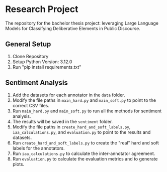 # Research Project
The repository for the bachelor thesis project: leveraging Large Language Models for Classifying Deliberative Elements in Public Discourse.

## General Setup
1. Clone Repository
2. Setup Python Version: 3.12.0
3. Run "pip install requirements.txt"

## Sentiment Analysis
1. Add the datasets for each annotator in the `data` folder.
2. Modify the file paths in `main_hard.py` and `main_soft.py` to point to the correct CSV files.
3. Run `main_hard.py` and `main_soft.py` to run all the methods for sentiment analysis.
4. The results will be saved in the `sentiment` folder.
5. Modify the file paths in `create_hard_and_soft_labels.py`, `iaa_calculations.py`, and `evaluation.py` to point to the results and datasets.
6. Run `create_hard_and_soft_labels.py` to create the "real" hard and soft labels for the annotators.
7. Run `iaa_calculations.py` to calculate the inter-annotator agreement.
8. Run `evaluation.py` to calculate the evaluation metrics and to generate plots.